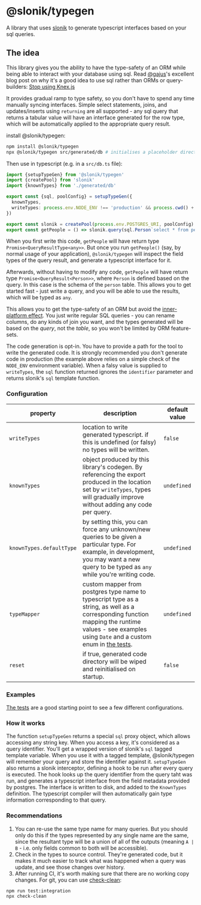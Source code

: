 # @slonik/typegen

A library that uses [slonik](https://npmjs.com/package/slonik) to generate typescript interfaces based on your sql queries.

## The idea

This library gives you the ability to have the type-safety of an ORM while being able to interact with your database using sql. Read [@gajus](https://github.com/gajus)'s excellent blog post on why it's a good idea to use sql rather than ORMs or query-builders: [Stop using Knex.js](https://medium.com/@gajus/bf410349856c)

It provides gradual ramp to type safety, so you don't have to spend any time manually syncing interfaces. Simple select statements, joins, and updates/inserts using `returning` are all supported - any sql query that returns a tabular value will have an interface generated for the row type, which will be automatically applied to the appropriate query result.

install @slonik/typegen:

```bash
npm install @slonik/typegen
npx @slonik/typegen src/generated/db # initialises a placeholder directory for generated types
```

Then use in typescript (e.g. in a `src/db.ts` file):

```typescript
import {setupTypeGen} from '@slonik/typegen'
import {createPool} from 'slonik'
import {knownTypes} from './generated/db'

export const {sql, poolConfig} = setupTypeGen({
  knownTypes,
  writeTypes: process.env.NODE_ENV !== 'production' && process.cwd() + '/src/generated/db',
})

export const slonik = createPool(process.env.POSTGRES_URI, poolConfig)
export const getPeople = () => slonik.query(sql.Person`select * from person limit 2`)
```

When you first write this code, `getPeople` will have return type `Promise<QueryResultType<any>>`.
But once you run `getPeople()` (say, by normal usage of your application), `@slonik/typegen` will inspect the field types of the query result, and generate a typescript interface for it.

Afterwards, without having to modify any code, `getPeople` will have return type `Promise<QueryResult<Person>>`, where `Person` is defined based on the query. In this case is the schema of the `person` table. This allows you to get started fast - just write a query, and you will be able to use the results, which will be typed as `any`.

This allows you to get the type-safety of an ORM but avoid the [inner-platform effect](https://en.wikipedia.org/wiki/Inner-platform_effect). You just write regular SQL queries - you can rename columns, do any kinds of join you want, and the types generated will be based on the _query_, not the _table_, so you won't be limited by ORM feature-sets.

The code generation is opt-in. You have to provide a path for the tool to write the generated code. It is strongly recommended you don't generate code in production (the example above relies on a simple check of the `NODE_ENV` environment variable). When a falsy value is supplied to `writeTypes`, the `sql` function returned ignores the `identifier` parameter and returns slonik's `sql` template function.

### Configuration

| property | description | default value |
|--------|------------|-------------|
| `writeTypes` | location to write generated typescript. if this is undefined (or falsy) no types will be written. | `false` |
| `knownTypes` | object produced by this library's codegen. By referencing the export produced in the location set by `writeTypes`, types will gradually improve without adding any code per query. | `undefined` |
| `knownTypes.defaultType` | by setting this, you can force any unknown/new queries to be given a particular type. For example, in development, you may want a new query to be typed as `any` while you're writing code. | `undefined` |
| `typeMapper` | custom mapper from postgres type name to typescript type as a string, as well as a corresponding function mapping the runtime values - see examples using `Date` and a custom enum in [the tests](https://github.com/mmkal/slonik-tools/blob/master/packages/typegen/test/index.test.ts). | `undefined` |
| `reset` | if true, generated code directory will be wiped and reinitialised on startup. | `false` |

### Examples

[The tests](https://github.com/mmkal/slonik-tools/blob/master/packages/typegen/test/index.test.ts) are a good starting point to see a few different configurations.

### How it works

The function `setupTypeGen` returns a special `sql` proxy object, which allows accessing any string key. When you access a key, it's considered as a query identifier. You'll get a wrapped version of slonik's `sql` tagged template variable. When you use it with a tagged template, @slonik/typegen will remember your query and store the identifier against it. `setupTypeGen` also returns a slonik interceptor, defining a hook to be run after every query is executed. The hook looks up the query identifier from the query taht was run, and generates a typescript interface from the field metadata provided by postgres. The interface is written to disk, and added to the `KnownTypes` definition. The typescript compiler will then automatically gain type information corresponding to that query.

### Recommendations

1. You can re-use the same type name for many queries. But you should only do this if the types represented by any single name are the same, since the resultant type will be a union of all of the outputs (meaning `A | B` - i.e. only fields common to both will be accessible).
1. Check in the types to source control. They're generated code, but it makes it much easier to track what was happened when a query was update, and see those changes over history.
1. After running CI, it's worth making sure that there are no working copy changes. For git, you can use [check-clean](https://npmjs.com/package/check-clean):

```sh
npm run test:integration
npx check-clean
```
